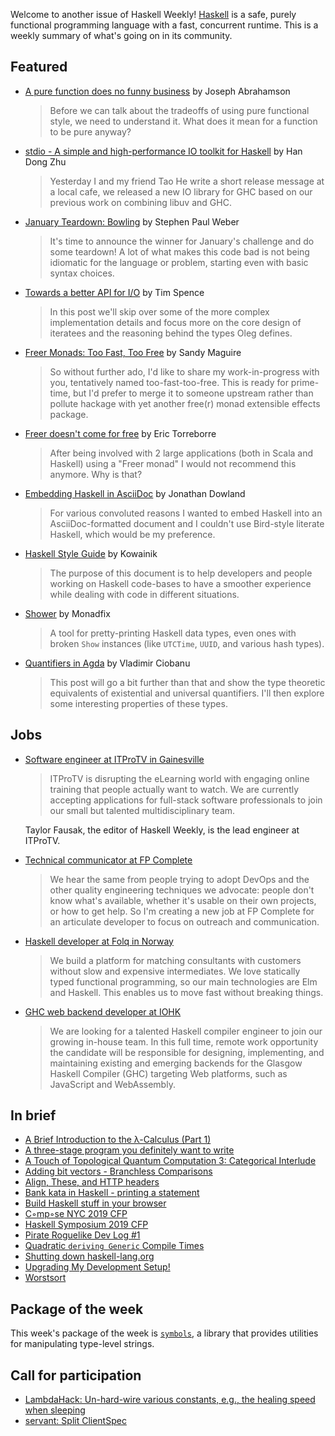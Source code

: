 Welcome to another issue of Haskell Weekly!
[Haskell](https://www.haskell.org) is a safe, purely functional programming language with a fast, concurrent runtime.
This is a weekly summary of what's going on in its community.

## Featured

-   [A pure function does no funny business](https://simplicial.io/2019/02/18/pure-function-no-funny-business/) by Joseph Abrahamson

    > Before we can talk about the tradeoffs of using pure functional style, we need to understand it. What does it mean for a function to be pure anyway?

-   [stdio - A simple and high-performance IO toolkit for Haskell](http://winterland.me/2019/02/17/stdio-A-simple-and-high-performance-IO%20toolkit-for-Haskell/) by Han Dong Zhu

    > Yesterday I and my friend Tao He write a short release message at a local cafe, we released a new IO library for GHC based on our previous work on combining libuv and GHC.

-   [January Teardown: Bowling](https://badcode.rocks/2019/049/january-teardown-bowling/) by Stephen Paul Weber

    > It's time to announce the winner for January's challenge and do some teardown! A lot of what makes this code bad is not being idiomatic for the language or problem, starting even with basic syntax choices.

-   [Towards a better API for I/O](https://medium.com/permutive/towards-a-better-api-for-i-o-35d385060a5c) by Tim Spence

    > In this post we'll skip over some of the more complex implementation details and focus more on the core design of iteratees and the reasoning behind the types Oleg defines.

-   [Freer Monads: Too Fast, Too Free](https://reasonablypolymorphic.com/blog/too-fast-too-free/) by Sandy Maguire

    > So without further ado, I'd like to share my work-in-progress with you, tentatively named too-fast-too-free. This is ready for prime-time, but I'd prefer to merge it to someone upstream rather than pollute hackage with yet another free(r) monad extensible effects package.

-   [Freer doesn't come for free](https://medium.com/barely-functional/freer-doesnt-come-for-free-c9fade793501) by Eric Torreborre

    > After being involved with 2 large applications (both in Scala and Haskell) using a "Freer monad" I would not recommend this anymore. Why is that?

-   [Embedding Haskell in AsciiDoc](https://jmtd.net/log/haskell_asciidoc/) by Jonathan Dowland

    > For various convoluted reasons I wanted to embed Haskell into an AsciiDoc-formatted document and I couldn't use Bird-style literate Haskell, which would be my preference.

-   [Haskell Style Guide](https://kowainik.github.io/posts/2019-02-06-style-guide) by Kowainik

    > The purpose of this document is to help developers and people working on Haskell code-bases to have a smoother experience while dealing with code in different situations.

-   [Shower](https://monadfix.io/shower/) by Monadfix

    > A tool for pretty-printing Haskell data types, even ones with broken `Show` instances (like `UTCTime`, `UUID`, and various hash types).

-   [Quantifiers in Agda](https://cvlad.info/quantifiers/) by Vladimir Ciobanu

    > This post will go a bit further than that and show the type theoretic equivalents of existential and universal quantifiers. I'll then explore some interesting properties of these types.

## Jobs

-   [Software engineer at ITProTV in Gainesville](https://www.linkedin.com/jobs/view/1104480045/)

    > ITProTV is disrupting the eLearning world with engaging online training that people actually want to watch. We are currently accepting applications for full-stack software professionals to join our small but talented multidisciplinary team.

    Taylor Fausak, the editor of Haskell Weekly, is the lead engineer at ITProTV.

-   [Technical communicator at FP Complete](https://np.reddit.com/r/haskell/comments/as01d4/fp_complete_is_hiring_a_technical_communicator/)

    > We hear the same from people trying to adopt DevOps and the other quality engineering techniques we advocate: people don't know what's available, whether it's usable on their own projects, or how to get help. So I'm creating a new job at FP Complete for an articulate developer to focus on outreach and communication.

-   [Haskell developer at Folq in Norway](https://hub.no/jobs/company/folq)

    > We build a platform for matching consultants with customers without slow and expensive intermediates. We love statically typed functional programming, so our main technologies are Elm and Haskell. This enables us to move fast without breaking things.

-   [GHC web backend developer at IOHK](https://iohk.io/careers/#op-302245-ghc-web-backend-developer)

    > We are looking for a talented Haskell compiler engineer to join our growing in-house team. In this full time, remote work opportunity the candidate will be responsible for designing, implementing, and maintaining existing and emerging backends for the Glasgow Haskell Compiler (GHC) targeting Web platforms, such as JavaScript and WebAssembly.

## In brief

-   [A Brief Introduction to the λ-Calculus (Part 1)](https://whatthefunctional.wordpress.com/2019/02/20/a-brief-introduction-to-the-%CE%BB-calculus-part-1/)
-   [A three-stage program you definitely want to write](https://mpickering.github.io/posts/2019-02-14-stage-3.html)
-   [A Touch of Topological Quantum Computation 3: Categorical Interlude](http://www.philipzucker.com/a-touch-of-topological-computation-3-categorical-interlude/)
-   [Adding bit vectors - Branchless Comparisons](https://haskell-works.github.io/posts/2019-02-22-adding-bit-vectors-branchless-comparisons.html)
-   [Align, These, and HTTP headers](https://typeclasses.com/news/2019-02-align-these-and-http-headers)
-   [Bank kata in Haskell - printing a statement](https://codurance.com/2019/02/21/bank-kata-in-haskell-printing/)
-   [Build Haskell stuff in your browser](https://2mol.github.io/posts/replit-haskell/)
-   [C◦mp◦se NYC 2019 CFP](https://www.composeconference.org/2019/cfp/)
-   [Haskell Symposium 2019 CFP](https://icfp19.sigplan.org/home/haskellsymp-2019#Call-for-Papers)
-   [Pirate Roguelike Dev Log #1](https://henningtonko.github.io/Pirate-Roguelike-1/)
-   [Quadratic `deriving Generic` Compile Times](https://neilmitchell.blogspot.com/2019/02/quadratic-deriving-generic-compile-times.html)
-   [Shutting down haskell-lang.org](https://www.snoyman.com/blog/2019/02/shutting-down-haskell-lang)
-   [Upgrading My Development Setup!](https://mmhaskell.com/blog/2019/2/18/my-ide-setup)
-   [Worstsort](https://byorgey.wordpress.com/2019/02/16/worstsort/)

## Package of the week

This week's package of the week is [`symbols`](https://hackage.haskell.org/package/symbols-0.2.0.1),
a library that provides utilities for manipulating type-level strings.

## Call for participation

-   [LambdaHack: Un-hard-wire various constants, e.g., the healing speed when sleeping](https://github.com/LambdaHack/LambdaHack/issues/160)
-   [servant: Split ClientSpec](https://github.com/haskell-servant/servant/issues/1129)
